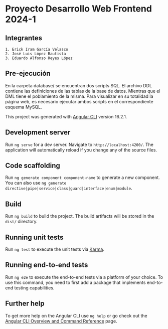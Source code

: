 # Proyecto Desarrollo Web Frontend 2024-1

## Integrantes

    1. Erick Iram García Velasco
    2. José Luis López Bautista
    3. Eduardo Alfonso Reyes López

## Pre-ejecución

En la carpeta database/ se encuentran dos scripts SQL. El archivo DDL contiene las definiciones de las tablas de la base de datos. Mientras que el DML tiene el poblamiento de la misma.
Para visualizar en su totalidad la página web, es necesario ejecutar ambos scripts en el correspondiente esquema MySQL.

This project was generated with [Angular CLI](https://github.com/angular/angular-cli) version 16.2.1.

## Development server

Run `ng serve` for a dev server. Navigate to `http://localhost:4200/`. The application will automatically reload if you change any of the source files.

## Code scaffolding

Run `ng generate component component-name` to generate a new component. You can also use `ng generate directive|pipe|service|class|guard|interface|enum|module`.

## Build

Run `ng build` to build the project. The build artifacts will be stored in the `dist/` directory.

## Running unit tests

Run `ng test` to execute the unit tests via [Karma](https://karma-runner.github.io).

## Running end-to-end tests

Run `ng e2e` to execute the end-to-end tests via a platform of your choice. To use this command, you need to first add a package that implements end-to-end testing capabilities.

## Further help

To get more help on the Angular CLI use `ng help` or go check out the [Angular CLI Overview and Command Reference](https://angular.io/cli) page.
